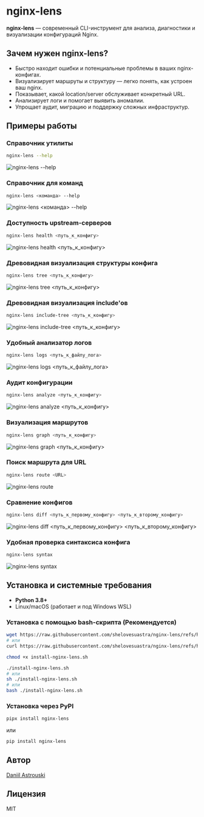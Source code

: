 # nginx-lens

**nginx-lens** — современный CLI-инструмент для анализа, диагностики и визуализации конфигураций Nginx.

## Зачем нужен nginx-lens?

- Быстро находит ошибки и потенциальные проблемы в ваших nginx-конфигах.
- Визуализирует маршруты и структуру — легко понять, как устроен ваш nginx.
- Показывает, какой location/server обслуживает конкретный URL.
- Анализирует логи и помогает выявить аномалии.
- Упрощает аудит, миграцию и поддержку сложных инфраструктур.

## Примеры работы

### Справочник утилиты
```bash
nginx-lens --help
```

![nginx-lens --help](docs/main-help.jpeg)

### Справочник для команд
```bash
nginx-lens <команда> --help
```

![nginx-lens <команда> --help](docs/command-help.jpeg)

### Доступность upstream-серверов
```bash
nginx-lens health <путь_к_конфигу>
```

![nginx-lens health <путь_к_конфигу>](docs/example-health.jpeg)

### Древовидная визуализация структуры конфига
```bash
nginx-lens tree <путь_к_конфигу>
```

![nginx-lens tree <путь_к_конфигу>](docs/example-tree.jpeg)

### Древовидная визуализация include'ов
```bash
nginx-lens include-tree <путь_к_конфигу>
```

![nginx-lens include-tree <путь_к_конфигу>](docs/example-include-tree.jpeg)

### Удобный анализатор логов
```bash
nginx-lens logs <путь_к_файлу_лога>
```

![nginx-lens logs <путь_к_файлу_лога>](docs/example-logs.jpeg)

### Аудит конфигурации
```bash
nginx-lens analyze <путь_к_конфигу>
```

![nginx-lens analyze <путь_к_конфигу>](docs/example-analyze.jpeg)

### Визуализация маршрутов
```bash
nginx-lens graph <путь_к_конфигу>
```

![nginx-lens graph <путь_к_конфигу>](docs/example-graph.jpeg)

### Поиск маршрута для URL
```bash
nginx-lens route <URL>
```

![nginx-lens route <URL>](docs/example-route.png)

### Сравнение конфигов
```bash
nginx-lens diff <путь_к_первому_конфигу> <путь_к_второму_конфигу>
```

![nginx-lens diff <путь_к_первому_конфигу> <путь_к_второму_конфигу>](docs/example-diff.jpeg)

### Удобная проверка синтаксиса конфига
```bash
nginx-lens syntax
```

![nginx-lens syntax](docs/example-syntax.jpeg)


## Установка и системные требования

- **Python 3.8+**
- Linux/macOS (работает и под Windows WSL)

### Установка с помощью bash-скрипта (Рекомендуется)

```bash
wget https://raw.githubusercontent.com/shelovesuastra/nginx-lens/refs/heads/main/install-nginx-lens.sh
# или
curl https://raw.githubusercontent.com/shelovesuastra/nginx-lens/refs/heads/main/install-nginx-lens.sh

chmod +x install-nginx-lens.sh

./install-nginx-lens.sh
# или
sh ./install-nginx-lens.sh
# или
bash ./install-nginx-lens.sh
```

### Установка через PyPI

```bash
pipx install nginx-lens
```
или
```bash
pip install nginx-lens
```

## Автор

[Daniil Astrouski](https://github.com/shelovesuastra)

## Лицензия

MIT
